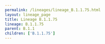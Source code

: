 ```yaml
---
permalink: /lineages/lineage_B.1.1.75.html
layout: lineage_page
title: Lineage B.1.1.75
lineage: B.1.1.75
parent: B.1.1
children: ['B.1.1.75']
---
```

